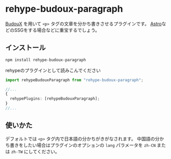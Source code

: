 # rehype-budoux-paragraph

[BudouX](https://github.com/google/budoux/tree/main/javascript) を用いて `<p>`
タグの文章を分かち書きさせるプラグインです。
[Astro](https://astro.build)などのSSGをする場合などに重宝するでしょう。

## インストール

```bash
npm install rehype-budoux-paragraph
```

rehypeのプラグインとして読みこんでください

```ts
import rehypeBudouxParagraph from "rehype-budoux-paragraph";

//...
{
  rehypePlugins: [rehypeBudouxParagraph];
}
//...
```

## 使いかた

デフォルトでは `<p>` タグ内で日本語の分かちがきがなされます。
中国語の分かち書きをしたい場合はプラグインのオプションの `lang` パラメータを
`zh-CN` または `zh-TW` にしてください。
